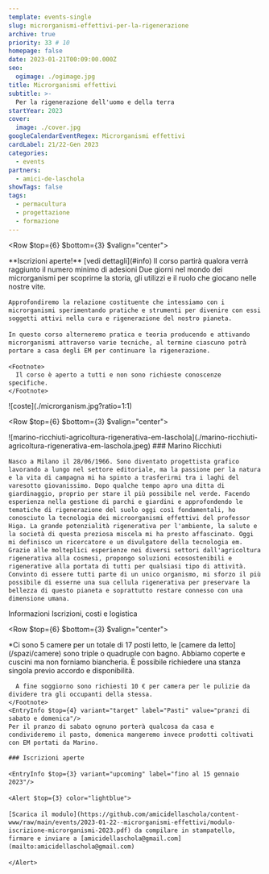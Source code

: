 ```yaml
---
template: events-single
slug: microrganismi-effettivi-per-la-rigenerazione
archive: true
priority: 33 # 10
homepage: false
date: 2023-01-21T00:09:00.000Z
seo:
  ogimage: ./ogimage.jpg
title: Microrganismi effettivi
subtitle: >-
  Per la rigenerazione dell'uomo e della terra
startYear: 2023
cover:
  image: ./cover.jpg
googleCalendarEventRegex: Microrganismi effettivi
cardLabel: 21/22-Gen 2023
categories:
  - events
partners:
  - amici-de-laschola
showTags: false
tags:
  - permacultura
  - progettazione
  - formazione
---
```


<Row $top={6} $bottom={3} $valign="center">
<Col md={7}>
  <EntryInfo variant="frequency" label="Quando" value="21 e 22 gennaio 2023"/>
  <EntryInfo variant="participants" value="massimo 25"/>
  <EntryInfo variant="price" value="70 € [vedi dettagli](#info)"/>
  <EntryInfo variant="teacher" value="[Marino Ricchiuti](#marino-ricchiuti)"/>
</Col>
  <Col md={5}>
    <Alert $bottom={3} color="green">
      **Iscrizioni aperte!** [vedi dettagli](#info)
    </Alert>
    <Footnote>
      Il corso partirà qualora verrà raggiunto il numero minimo di adesioni
    </Footnote>
  </Col>
</Row>
<Row $valign="center">
  <Col md={6} $initial>
    Due giorni nel mondo dei microrganismi per scoprirne la storia, gli utilizzi e il ruolo che giocano nelle nostre vite.

    Approfondiremo la relazione costituente che intessiamo con i microrganismi sperimentando pratiche e strumenti per divenire con essi soggetti attivi nella cura e rigenerazione del nostro pianeta.
    
    In questo corso alterneremo pratica e teoria producendo e attivando microrganismi attraverso varie tecniche, al termine ciascuno potrà portare a casa degli EM per continuare la rigenerazione.

    <Footnote>
      Il corso è aperto a tutti e non sono richieste conoscenze specifiche.
    </Footnote>
  </Col>
  <Col md={6}>
    ![coste](./microrganism.jpg?ratio=1:1)
  </Col>
</Row>

<Row $top={6} $bottom={3} $valign="center">
  <Col xm={3} sm={4} md={5} orderxs={2}>
    <ImgRounded>
      ![marino-ricchiuti-agricoltura-rigenerativa-em-laschola](./marino-ricchiuti-agricoltura-rigenerativa-em-laschola.jpeg)
    </ImgRounded>
  </Col>
  <Col xm={9} sm={8} md={7}>
    ### Marino Ricchiuti

    Nasco a Milano il 28/06/1966. Sono diventato progettista grafico lavorando a lungo nel settore editoriale, ma la passione per la natura e la vita di campagna mi ha spinto a trasferirmi tra i laghi del varesotto giovanissimo. Dopo qualche tempo apro una ditta di giardinaggio, proprio per stare il più possibile nel verde. Facendo esperienza nella gestione di parchi e giardini e approfondendo le tematiche di rigenerazione del suolo oggi così fondamentali, ho conosciuto la tecnologia dei microorganismi effettivi del professor Higa. La grande potenzialità rigenerativa per l'ambiente, la salute e la società di questa preziosa miscela mi ha presto affascinato. Oggi mi definisco un ricercatore e un divulgatore della tecnologia em. Grazie alle molteplici esperienze nei diversi settori dall'agricoltura rigenerativa alla cosmesi, propongo soluzioni ecosostenibili e rigenerative alla portata di tutti per qualsiasi tipo di attività. Convinto di essere tutti parte di un unico organismo, mi sforzo il più possibile di esserne una sua cellula rigenerativa per preservare la bellezza di questo pianeta e soprattutto restare connesso con una dimensione umana.
  </Col>
</Row>

<SectionTitle id="info">Informazioni</SectionTitle>
<SectionSubtitle>Iscrizioni, costi e logistica</SectionSubtitle>

<Row $top={6} $bottom={3} $valign="center">
  <Col md={6}>
    <EntryInfo variant="price" label="Costo" value="L'iscrizione è di 70 € (da versare anticipatamente)"/>
    <EntryInfo variant="location" label="Dove" value="presso LaSchola [Via Maroni 13, Casciago 21020, VA](https://g.page/laschola?share)"/>
    <EntryInfo variant="duration" label="Orari" value="dalle *9:00* alle *17:00* circa con pausa pranzo"/>
    <EntryInfo variant="target" label="Possibilità di pernottamento" value="20 € a notte a persona*"/>
    <Footnote $top={2}>
      *Ci sono 5 camere per un totale di 17 posti letto, le [camere da letto](/spazi/camere) sono triple o quadruple con bagno. Abbiamo coperte e cuscini ma non forniamo biancheria. È possibile richiedere una stanza singola previo accordo e disponibilità.

      A fine soggiorno sono richiesti 10 € per camera per le pulizie da dividere tra gli occupanti della stessa.
    </Footnote>
    <EntryInfo $top={4} variant="target" label="Pasti" value="pranzi di sabato e domenica"/>
    Per il pranzo di sabato ognuno porterà qualcosa da casa e condivideremo il pasto, domenica mangeremo invece prodotti coltivati con EM portati da Marino.
  </Col>
  <Col md={6}>

    ### Iscrizioni aperte

    <EntryInfo $top={3} variant="upcoming" label="fino al 15 gennaio 2023"/>
    
    <Alert $top={3} color="lightblue">

    [Scarica il modulo](https://github.com/amicidellaschola/content-www/raw/main/events/2023-01-22--microrganismi-effettivi/modulo-iscrizione-microrganismi-2023.pdf) da compilare in stampatello, firmare e inviare a [amicidellaschola@gmail.com](mailto:amicidellaschola@gmail.com)

    </Alert>
  </Col>
</Row>

<FormContact id="contattaci" phoneable emailable subject="Microrganismi effettivi" subtitle="Contattaci" title="per iscrizioni o per richiedere maggiori informazioni" msg="Ciao, vi scrivo riguardo al corso 'Microrganismi effettivi'..." />
